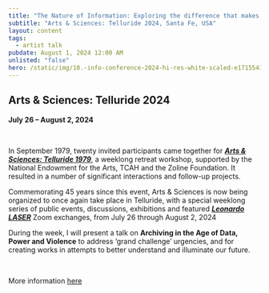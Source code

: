 ```yaml
---
title: "The Nature of Information: Exploring the difference that makes a difference"
subtitle: "Arts & Sciences: Telluride 2024, Santa Fe, USA"
layout: content
tags:
  - artist talk
pubdate: August 1, 2024 12:00 AM
unlisted: "false"
hero: /static/img/10.-info-conference-2024-hi-res-white-scaled-e1715541427302.jpg
---
```

## Arts & Sciences: Telluride 2024

**July 26 – August 2, 2024**

<br/>

In September 1979, twenty invited participants came together for ***[Arts & Sciences: Telluride 1979](http://www.radlab.com/information/artsandsciences.html)***, a weeklong retreat workshop, supported by the National Endowment for the Arts, TCAH and the Zoline Foundation. It resulted in a number of significant interactions and follow-up projects.

Commemorating 45 years since this event, Arts & Sciences is now being organized to once again take place in Telluride, with a special weeklong series of public events, discussions, exhibitions and featured ***[Leonardo LASER](https://leonardo.info/laser-talks)*** Zoom exchanges, from July 26 through August 2, 2024

During the week, I will present a talk on **Archiving in the Age of Data, Power and Violence** to address ‘grand challenge’ urgencies, and for creating works in attempts to better understand and illuminate our future.

<br/>

More information [here](https://info-eco.art/arts-sciences-2024/)
